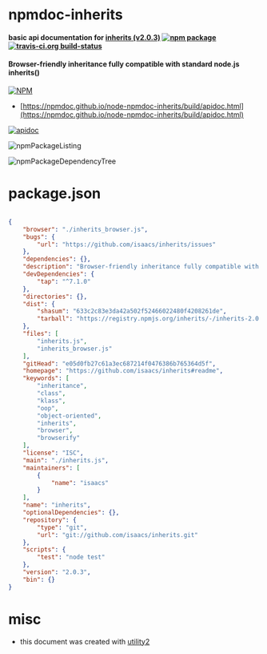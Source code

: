 # npmdoc-inherits

#### basic api documentation for  [inherits (v2.0.3)](https://github.com/isaacs/inherits#readme)  [![npm package](https://img.shields.io/npm/v/npmdoc-inherits.svg?style=flat-square)](https://www.npmjs.org/package/npmdoc-inherits) [![travis-ci.org build-status](https://api.travis-ci.org/npmdoc/node-npmdoc-inherits.svg)](https://travis-ci.org/npmdoc/node-npmdoc-inherits)

#### Browser-friendly inheritance fully compatible with standard node.js inherits()

[![NPM](https://nodei.co/npm/inherits.png?downloads=true&downloadRank=true&stars=true)](https://www.npmjs.com/package/inherits)

- [https://npmdoc.github.io/node-npmdoc-inherits/build/apidoc.html](https://npmdoc.github.io/node-npmdoc-inherits/build/apidoc.html)

[![apidoc](https://npmdoc.github.io/node-npmdoc-inherits/build/screenCapture.buildCi.browser.%252Ftmp%252Fbuild%252Fapidoc.html.png)](https://npmdoc.github.io/node-npmdoc-inherits/build/apidoc.html)

![npmPackageListing](https://npmdoc.github.io/node-npmdoc-inherits/build/screenCapture.npmPackageListing.svg)

![npmPackageDependencyTree](https://npmdoc.github.io/node-npmdoc-inherits/build/screenCapture.npmPackageDependencyTree.svg)



# package.json

```json

{
    "browser": "./inherits_browser.js",
    "bugs": {
        "url": "https://github.com/isaacs/inherits/issues"
    },
    "dependencies": {},
    "description": "Browser-friendly inheritance fully compatible with standard node.js inherits()",
    "devDependencies": {
        "tap": "^7.1.0"
    },
    "directories": {},
    "dist": {
        "shasum": "633c2c83e3da42a502f52466022480f4208261de",
        "tarball": "https://registry.npmjs.org/inherits/-/inherits-2.0.3.tgz"
    },
    "files": [
        "inherits.js",
        "inherits_browser.js"
    ],
    "gitHead": "e05d0fb27c61a3ec687214f0476386b765364d5f",
    "homepage": "https://github.com/isaacs/inherits#readme",
    "keywords": [
        "inheritance",
        "class",
        "klass",
        "oop",
        "object-oriented",
        "inherits",
        "browser",
        "browserify"
    ],
    "license": "ISC",
    "main": "./inherits.js",
    "maintainers": [
        {
            "name": "isaacs"
        }
    ],
    "name": "inherits",
    "optionalDependencies": {},
    "repository": {
        "type": "git",
        "url": "git://github.com/isaacs/inherits.git"
    },
    "scripts": {
        "test": "node test"
    },
    "version": "2.0.3",
    "bin": {}
}
```



# misc
- this document was created with [utility2](https://github.com/kaizhu256/node-utility2)
